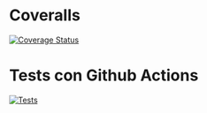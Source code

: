 # Coveralls
[![Coverage Status](https://coveralls.io/repos/github/lucianosekulic/PracticasDSI/badge.svg?branch=master)](https://coveralls.io/github/lucianosekulic/PracticasDSI?branch=master)

# Tests con Github Actions
[![Tests](https://github.com/lucianosekulic/PracticasDSI/actions/workflows/node.js.yml/badge.svg?branch=master)](https://github.com/lucianosekulic/PracticasDSI/actions/workflows/node.js.yml)
